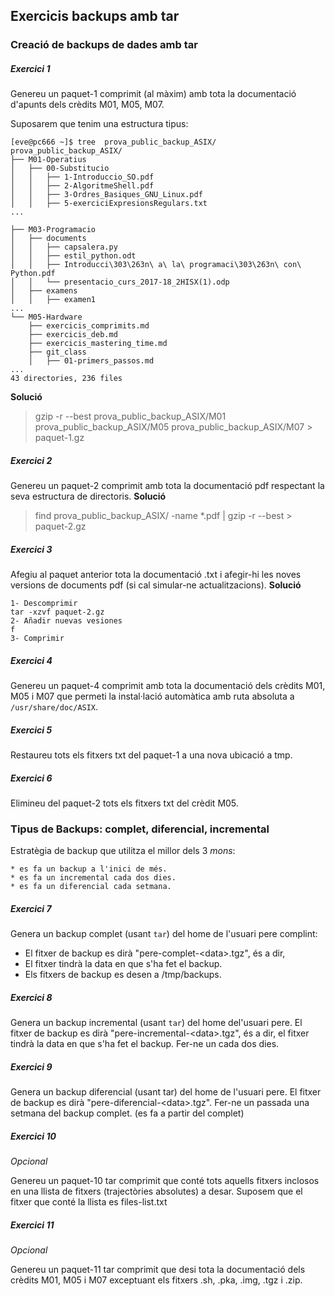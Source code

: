 ## Exercicis backups amb tar

### Creació de backups de dades amb tar

##### Exercici 1

Genereu un paquet-1 comprimit (al màxim) amb tota la documentació d'apunts dels
crèdits M01, M05, M07.

Suposarem que tenim una estructura tipus:

```
[eve@pc666 ~]$ tree  prova_public_backup_ASIX/
prova_public_backup_ASIX/
├── M01-Operatius
│   ├── 00-Substitucio
│   │   ├── 1-Introduccio_SO.pdf
│   │   ├── 2-AlgoritmeShell.pdf
│   │   ├── 3-Ordres_Basiques_GNU_Linux.pdf
│   │   ├── 5-exerciciExpresionsRegulars.txt
...

├── M03-Programacio
│   ├── documents
│   │   ├── capsalera.py
│   │   ├── estil_python.odt
│   │   ├── Introducci\303\263n\ a\ la\ programaci\303\263n\ con\ Python.pdf
│   │   └── presentacio_curs_2017-18_2HISX(1).odp
│   ├── examens
│   │   ├── examen1
...
└── M05-Hardware
    ├── exercicis_comprimits.md
    ├── exercicis_deb.md
    ├── exercicis_mastering_time.md
    ├── git_class
    │   ├── 01-primers_passos.md
...
43 directories, 236 files
```
**Solució**
> gzip -r --best prova_public_backup_ASIX/M01 prova_public_backup_ASIX/M05 prova_public_backup_ASIX/M07 > paquet-1.gz 

##### Exercici 2

Genereu un paquet-2 comprimit amb tota la documentació pdf respectant la seva
estructura de directoris.
**Solució**
> find prova_public_backup_ASIX/ -name \*.pdf | gzip -r --best > paquet-2.gz


##### Exercici 3

Afegiu al paquet anterior tota la documentació .txt i afegir-hi les noves
versions de documents pdf (si cal simular-ne actualitzacions).
**Solució**
```
1- Descomprimir
tar -xzvf paquet-2.gz
2- Añadir nuevas vesiones
f
3- Comprimir
```
##### Exercici 4

Genereu un paquet-4 comprimit amb tota la documentació dels crèdits M01, M05 i
M07 que permeti la instal·lació automàtica amb ruta absoluta a
`/usr/share/doc/ASIX`.

##### Exercici 5

Restaureu tots els fitxers txt del paquet-1 a una nova ubicació a tmp.

##### Exercici 6

Elimineu del paquet-2 tots els fitxers txt del crèdit M05. 

### Tipus de Backups: complet, diferencial, incremental


Estratègia de backup que utilitza el millor dels 3 *mons*: 

	* es fa un backup a l'inici de més. 
	* es fa un incremental cada dos dies.
	* es fa un diferencial cada setmana.

##### Exercici 7

Genera un backup complet (usant `tar`) del home de l'usuari pere complint:

+ El fitxer de backup es dirà "pere-complet-\<data\>.tgz", és a dir,
+ El fitxer tindrà la data en que s'ha fet el backup.
+ Els fitxers de backup es desen a /tmp/backups.

##### Exercici 8

Genera un backup incremental (usant `tar`) del home del'usuari pere. El fitxer
de backup es dirà "pere-incremental-\<data\>.tgz", és a dir, el fitxer tindrà la
data en que s'ha fet el backup. Fer-ne un cada dos dies.

##### Exercici 9

Genera un backup diferencial (usant tar) del home de l'usuari pere. El fitxer
de backup es dirà "pere-diferencial-\<data\>.tgz". Fer-ne un passada una setmana
del backup complet. (es fa a partir del complet)

##### Exercici 10

*Opcional*

Genereu un paquet-10 tar comprimit que conté tots aquells fitxers inclosos en
una llista de fitxers (trajectòries absolutes) a desar. Suposem que el fitxer que conté la llista es files-list.txt

##### Exercici 11

*Opcional*

Genereu un paquet-11 tar comprimit que desi tota la documentació dels crèdits
M01, M05 i M07 exceptuant els fitxers .sh, .pka, .img, .tgz i .zip. 

